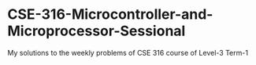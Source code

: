 # CSE-316-Microcontroller-and-Microprocessor-Sessional
My solutions to the weekly problems of CSE 316 course of Level-3 Term-1
